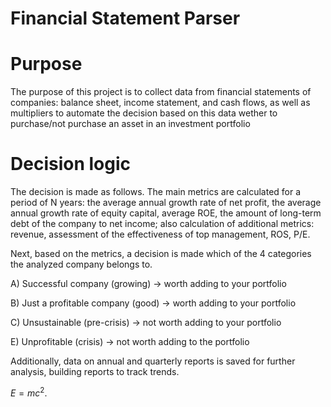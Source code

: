 # Financial Statement Parser
# Purpose
The purpose of this project is to collect data from financial statements of companies: balance sheet, income statement, and cash flows, as well as multipliers to automate the decision based on this data wether to purchase/not purchase an asset in an investment portfolio

# Decision logic
The decision is made as follows. The main metrics are calculated for a period of N years: the average annual growth rate of net profit, the average annual growth rate of equity capital, average ROE, the amount of long-term debt of the company to net income; also calculation of additional metrics: revenue, assessment of the effectiveness of top management, ROS, P/E. 

Next, based on the metrics, a decision is made which of the 4 categories the analyzed company belongs to.

A) Successful company (growing) -> worth adding to your portfolio

B) Just a profitable company (good) -> worth adding to your portfolio

C) Unsustainable (pre-crisis) -> not worth adding to your portfolio

E) Unprofitable (crisis) -> not worth adding to the portfolio

Additionally, data on annual and quarterly reports is saved for further analysis, building reports to track trends.

$E = mc^2$.


